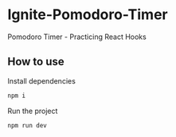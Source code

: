 # Ignite-Pomodoro-Timer
Pomodoro Timer - Practicing React Hooks

## How to use

Install dependencies

```bash
npm i
```

Run the project

```bash
npm run dev
```
